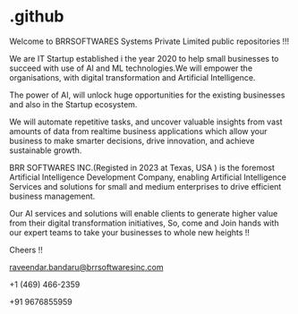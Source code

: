 # .github

Welcome to BRRSOFTWARES Systems Private Limited public repositories !!!

We are IT Startup established i the year 2020 to help small businesses to succeed with use of AI and ML technologies.We will empower the organisations, with digital transformation and Artificial Intelligence.

The power of AI, will unlock huge opportunities for the existing businesses and also in the Startup ecosystem.

We will automate repetitive tasks, and uncover valuable insights from vast amounts of data from realtime business applications which allow your business to make smarter decisions, drive innovation, and achieve sustainable growth.

BRR SOFTWARES INC.(Registed in 2023 at Texas, USA ) is the foremost Artificial Intelligence Development Company, enabling Artificial Intelligence Services and solutions for small and medium enterprises to drive efficient business management.

Our AI services and solutions will enable clients to generate higher value from their digital transformation initiatives, So, come and Join hands with our expert teams to take your businesses to whole new heights !!

Cheers !!

raveendar.bandaru@brrsoftwaresinc.com

+1 (469) 466-2359

+91 9676855959
